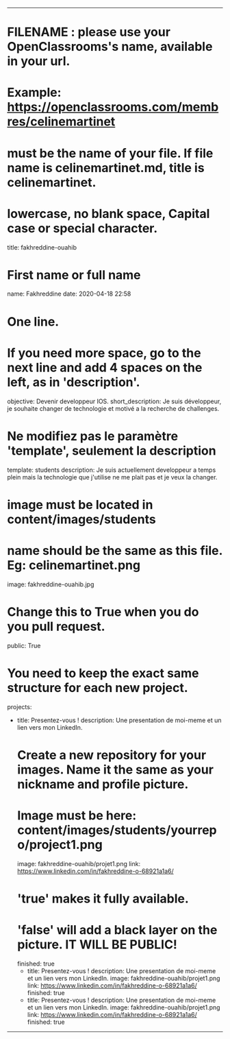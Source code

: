 ---

# FILENAME : please use your OpenClassrooms's name, available in your url.
# Example: https://openclassrooms.com/membres/celinemartinet
# must be the name of your file. If file name is celinemartinet.md, title is celinemartinet.
# lowercase, no blank space, Capital case or special character.
title: fakhreddine-ouahib

# First name or full name
name: Fakhreddine
date: 2020-04-18 22:58

# One line.
# If you need more space, go to the next line and add 4 spaces on the left, as in 'description'.
objective: Devenir developpeur IOS.
short_description: Je suis développeur, je souhaite changer de technologie et motivé a la recherche de challenges.

# Ne modifiez pas le paramètre 'template', seulement la description
template: students
description:
    Je suis actuellement developpeur a temps plein mais la technologie que j'utilise ne me plait pas et je veux la changer.

# image must be located in content/images/students
# name should be the same as this file. Eg: celinemartinet.png
image: fakhreddine-ouahib.jpg

# Change this to True when you do you pull request.
public: True

# You need to keep the exact same structure for each new project.
projects:
  - title: Presentez-vous !
    description: Une presentation de moi-meme et un lien vers mon LinkedIn.
    # Create a new repository for your images. Name it the same as your nickname and profile picture.
    # Image must be here: content/images/students/yourrepo/project1.png
    image: fakhreddine-ouahib/projet1.png
    link: https://www.linkedin.com/in/fakhreddine-o-68921a1a6/
    # 'true' makes it fully available.
    # 'false' will add a black layer on the picture. IT WILL BE PUBLIC!
    finished: true
    - title: Presentez-vous !
    description: Une presentation de moi-meme et un lien vers mon LinkedIn.
    image: fakhreddine-ouahib/projet1.png
    link: https://www.linkedin.com/in/fakhreddine-o-68921a1a6/
    finished: true
    - title: Presentez-vous !
    description: Une presentation de moi-meme et un lien vers mon LinkedIn.
    image: fakhreddine-ouahib/projet1.png
    link: https://www.linkedin.com/in/fakhreddine-o-68921a1a6/
    finished: true
---
